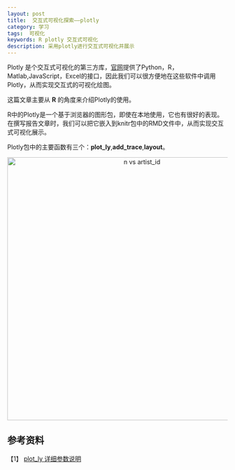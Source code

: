 ```yaml
---
layout: post
title:  交互式可视化探索——plotly
category: 学习
tags:  可视化        
keywords: R plotly 交互式可视化  
description: 采用plotly进行交互式可视化并展示
---
```


Plotly 是个交互式可视化的第三方库，[官网](https://plot.ly/)提供了Python，R，Matlab,JavaScript，Excel的接口，因此我们可以很方便地在这些软件中调用Plotly，从而实现交互式的可视化绘图。

这篇文章主要从 **R** 的角度来介绍Plotly的使用。

R中的Plotly是一个基于浏览器的图形包，即使在本地使用，它也有很好的表现。在撰写报告文章时，我们可以把它嵌入到knitr包中的RMD文件中，从而实现交互式可视化展示。

Plotly包中的主要函数有三个：**plot_ly**,**add_trace**,**layout**。

<div>
    <a href="https://plot.ly/~10102030126w/1/" target="_blank" title="n vs artist_id" style="display: block; text-align: center;"><img src="https://plot.ly/~10102030126w/1.png" alt="n vs artist_id" style="max-width: 100%;width: 600px;"  width="600" onerror="this.onerror=null;this.src='https://plot.ly/404.png';" /></a>
    <script data-plotly="10102030126w:1"  src="https://plot.ly/embed.js" async></script>
</div>





 
## 参考资料

【1】 [plot_ly 详细参数说明](https://plot.ly/r/reference/)

